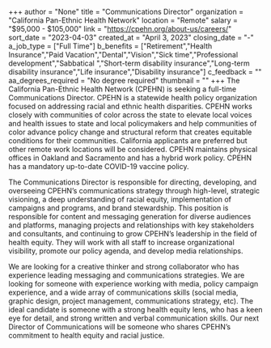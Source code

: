 +++
author = "None"
title = "Communications Director"
organization = "California Pan-Ethnic Health Network"
location = "Remote"
salary = "$95,000 - $105,000"
link = "https://cpehn.org/about-us/careers/"
sort_date = "2023-04-03"
created_at = "April 3, 2023"
closing_date = "-"
a_job_type = ["Full Time"]
b_benefits = ["Retirement","Health Insurance","Paid Vacation","Dental","Vision","Sick time","Professional development","Sabbatical ","Short-term disability insurance","Long-term disability insurance","Life insurance","Disability insurance"]
c_feedback = ""
aa_degrees_required = "No degree required"
thumbnail = ""
+++
The California Pan-Ethnic Health Network (CPEHN) is seeking a full-time Communications Director. CPEHN is a statewide health policy organization focused on addressing racial and ethnic health disparities. CPEHN works closely with communities of color across the state to elevate local voices and health issues to state and local policymakers and help communities of color advance policy change and structural reform that creates equitable conditions for their communities. California applicants are preferred but other remote work locations will be considered. CPEHN maintains physical offices in Oakland and Sacramento and has a hybrid work policy. CPEHN has a mandatory up-to-date COVID-19 vaccine policy. 

The Communications Director is responsible for directing, developing, and overseeing CPEHN’s communications strategy through high-level, strategic visioning, a deep understanding of racial equity, implementation of campaigns and programs, and brand stewardship. This position is responsible for content and messaging generation for diverse audiences and platforms, managing projects and relationships with key stakeholders and consultants, and continuing to grow CPEHN’s leadership in the field of health equity. They will work with all staff to increase organizational visibility, promote our policy agenda, and develop media relationships. 

We are looking for a creative thinker and strong collaborator who has experience leading messaging and communications strategies. We are looking for someone with experience working with media, policy campaign experience, and a wide array of communications skills (social media, graphic design, project management, communications strategy, etc). The ideal candidate is someone with a strong health equity lens, who has a keen eye for detail, and strong written and verbal communication skills. Our next Director of Communications will be someone who shares CPEHN’s commitment to health equity and racial justice.
